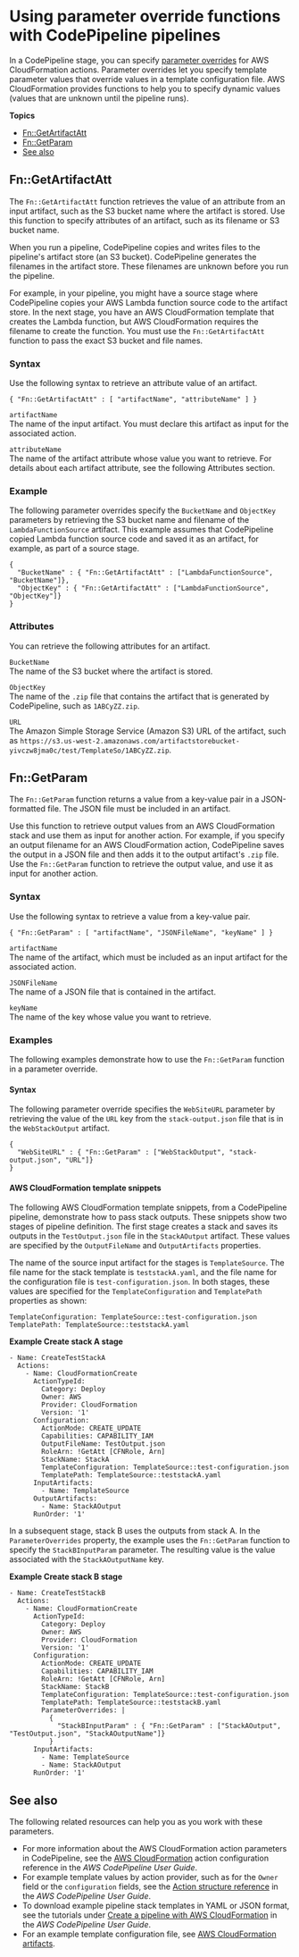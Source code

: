 # Using parameter override functions with CodePipeline pipelines<a name="continuous-delivery-codepipeline-parameter-override-functions"></a>

In a CodePipeline stage, you can specify [parameter overrides](continuous-delivery-codepipeline-action-reference.md) for AWS CloudFormation actions\. Parameter overrides let you specify template parameter values that override values in a template configuration file\. AWS CloudFormation provides functions to help you to specify dynamic values \(values that are unknown until the pipeline runs\)\.

**Topics**
+ [Fn::GetArtifactAtt](#w10032ab1c21c18b7)
+ [Fn::GetParam](#w10032ab1c21c18b9)
+ [See also](#w10032ab1c21c18c13)

## Fn::GetArtifactAtt<a name="w10032ab1c21c18b7"></a>

The `Fn::GetArtifactAtt` function retrieves the value of an attribute from an input artifact, such as the S3 bucket name where the artifact is stored\. Use this function to specify attributes of an artifact, such as its filename or S3 bucket name\.

When you run a pipeline, CodePipeline copies and writes files to the pipeline's artifact store \(an S3 bucket\)\. CodePipeline generates the filenames in the artifact store\. These filenames are unknown before you run the pipeline\.

For example, in your pipeline, you might have a source stage where CodePipeline copies your AWS Lambda function source code to the artifact store\. In the next stage, you have an AWS CloudFormation template that creates the Lambda function, but AWS CloudFormation requires the filename to create the function\. You must use the `Fn::GetArtifactAtt` function to pass the exact S3 bucket and file names\.

### Syntax<a name="w10032ab1c21c18b7b9"></a>

Use the following syntax to retrieve an attribute value of an artifact\.

```
{ "Fn::GetArtifactAtt" : [ "artifactName", "attributeName" ] }
```

`artifactName`  
The name of the input artifact\. You must declare this artifact as input for the associated action\.

`attributeName`  
The name of the artifact attribute whose value you want to retrieve\. For details about each artifact attribute, see the following Attributes section\.

### Example<a name="w10032ab1c21c18b7c11"></a>

The following parameter overrides specify the `BucketName` and `ObjectKey` parameters by retrieving the S3 bucket name and filename of the `LambdaFunctionSource` artifact\. This example assumes that CodePipeline copied Lambda function source code and saved it as an artifact, for example, as part of a source stage\.

```
{
  "BucketName" : { "Fn::GetArtifactAtt" : ["LambdaFunctionSource", "BucketName"]},
  "ObjectKey" : { "Fn::GetArtifactAtt" : ["LambdaFunctionSource", "ObjectKey"]}
}
```

### Attributes<a name="w10032ab1c21c18b7c13"></a>

You can retrieve the following attributes for an artifact\.

`BucketName`  
The name of the S3 bucket where the artifact is stored\.

`ObjectKey`  
The name of the `.zip` file that contains the artifact that is generated by CodePipeline, such as `1ABCyZZ.zip`\.

`URL`  
The Amazon Simple Storage Service \(Amazon S3\) URL of the artifact, such as `https://s3.us-west-2.amazonaws.com/artifactstorebucket-yivczw8jma0c/test/TemplateSo/1ABCyZZ.zip`\.

## Fn::GetParam<a name="w10032ab1c21c18b9"></a>

The `Fn::GetParam` function returns a value from a key\-value pair in a JSON\-formatted file\. The JSON file must be included in an artifact\.

Use this function to retrieve output values from an AWS CloudFormation stack and use them as input for another action\. For example, if you specify an output filename for an AWS CloudFormation action, CodePipeline saves the output in a JSON file and then adds it to the output artifact's `.zip` file\. Use the `Fn::GetParam` function to retrieve the output value, and use it as input for another action\.

### Syntax<a name="w10032ab1c21c18b9b7"></a>

Use the following syntax to retrieve a value from a key\-value pair\.

```
{ "Fn::GetParam" : [ "artifactName", "JSONFileName", "keyName" ] }
```

`artifactName`  
The name of the artifact, which must be included as an input artifact for the associated action\.

`JSONFileName`  
The name of a JSON file that is contained in the artifact\.

`keyName`  
The name of the key whose value you want to retrieve\.

### Examples<a name="w10032ab1c21c18b9b9"></a>

The following examples demonstrate how to use the `Fn::GetParam` function in a parameter override\.

#### Syntax<a name="w10032ab1c21c18b9b9b5"></a>

The following parameter override specifies the `WebSiteURL` parameter by retrieving the value of the `URL` key from the `stack-output.json` file that is in the `WebStackOutput` artifact\.

```
{
  "WebSiteURL" : { "Fn::GetParam" : ["WebStackOutput", "stack-output.json", "URL"]}
}
```

#### AWS CloudFormation template snippets<a name="w10032ab1c21c18b9b9b7"></a>

The following AWS CloudFormation template snippets, from a CodePipeline pipeline, demonstrate how to pass stack outputs\. These snippets show two stages of pipeline definition\. The first stage creates a stack and saves its outputs in the `TestOutput.json` file in the `StackAOutput` artifact\. These values are specified by the `OutputFileName` and `OutputArtifacts` properties\.

The name of the source input artifact for the stages is `TemplateSource`\. The file name for the stack template is `teststackA.yaml`, and the file name for the configuration file is `test-configuration.json`\. In both stages, these values are specified for the `TemplateConfiguration` and `TemplatePath` properties as shown:

```
TemplateConfiguration: TemplateSource::test-configuration.json
TemplatePath: TemplateSource::teststackA.yaml
```

**Example Create stack A stage**  

```
- Name: CreateTestStackA
  Actions:
    - Name: CloudFormationCreate
      ActionTypeId:
        Category: Deploy
        Owner: AWS
        Provider: CloudFormation
        Version: '1'
      Configuration:
        ActionMode: CREATE_UPDATE
        Capabilities: CAPABILITY_IAM
        OutputFileName: TestOutput.json
        RoleArn: !GetAtt [CFNRole, Arn]
        StackName: StackA
        TemplateConfiguration: TemplateSource::test-configuration.json
        TemplatePath: TemplateSource::teststackA.yaml
      InputArtifacts:
        - Name: TemplateSource
      OutputArtifacts:
        - Name: StackAOutput
      RunOrder: '1'
```

In a subsequent stage, stack B uses the outputs from stack A\. In the `ParameterOverrides` property, the example uses the `Fn::GetParam` function to specify the `StackBInputParam` parameter\. The resulting value is the value associated with the `StackAOutputName` key\.

**Example Create stack B stage**  

```
- Name: CreateTestStackB
  Actions:
    - Name: CloudFormationCreate
      ActionTypeId:
        Category: Deploy
        Owner: AWS
        Provider: CloudFormation
        Version: '1'
      Configuration:
        ActionMode: CREATE_UPDATE
        Capabilities: CAPABILITY_IAM
        RoleArn: !GetAtt [CFNRole, Arn]
        StackName: StackB
        TemplateConfiguration: TemplateSource::test-configuration.json
        TemplatePath: TemplateSource::teststackB.yaml
        ParameterOverrides: |
          {
            "StackBInputParam" : { "Fn::GetParam" : ["StackAOutput", "TestOutput.json", "StackAOutputName"]}
          }
      InputArtifacts:
        - Name: TemplateSource
        - Name: StackAOutput
      RunOrder: '1'
```

## See also<a name="w10032ab1c21c18c13"></a>

The following related resources can help you as you work with these parameters\.
+ For more information about the AWS CloudFormation action parameters in CodePipeline, see the [AWS CloudFormation](https://docs.aws.amazon.com/codepipeline/latest/userguide/action-reference-CloudFormation.html) action configuration reference in the *AWS CodePipeline User Guide*\.
+ For example template values by action provider, such as for the `Owner` field or the `configuration` fields, see the [Action structure reference](https://docs.aws.amazon.com/codepipeline/latest/userguide/action-reference.html) in the *AWS CodePipeline User Guide*\.
+ To download example pipeline stack templates in YAML or JSON format, see the tutorials under [Create a pipeline with AWS CloudFormation](https://docs.aws.amazon.com/codepipeline/latest/userguide/tutorials-cloudformation.html) in the *AWS CodePipeline User Guide*\.
+ For an example template configuration file, see [AWS CloudFormation artifacts](https://docs.aws.amazon.com/codepipeline/latest/userguide/continuous-delivery-codepipeline-cfn-artifacts.html)\.